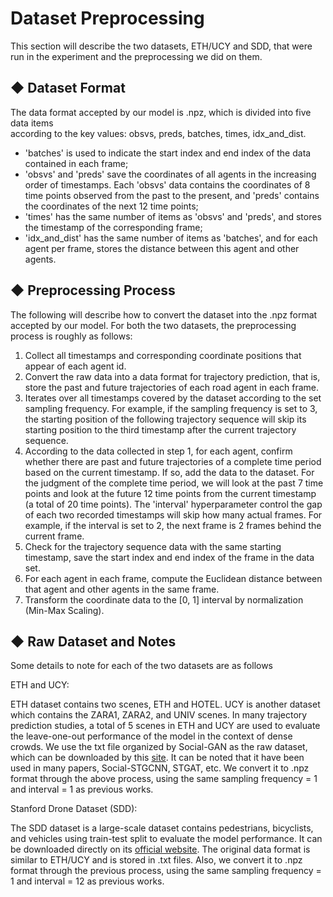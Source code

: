 # Dataset Preprocessing

This section will describe the two datasets, ETH/UCY and SDD, that were run in the experiment and the preprocessing we did on them.


## ◆ Dataset Format

The data format accepted by our model is .npz, which is divided into five data items <br>
according to the key values: obsvs, preds, batches, times, idx_and_dist.

<ul>
<li>
'batches' is used to indicate the start index and end index of the data contained in each frame;
</li>
<li>
'obsvs' and 'preds' save the coordinates of all agents in the increasing order of timestamps. Each 'obsvs' data contains the coordinates of 8 time points observed from the past to the present, and 'preds' contains the coordinates of the next 12 time points;
</li>
<li>
'times' has the same number of items as 'obsvs' and 'preds', and stores the timestamp of the corresponding frame;
</li>
<li>
'idx_and_dist' has the same number of items as 'batches', and for each agent per frame, stores the distance between this agent and other agents.
</li>
</ul>



## ◆ Preprocessing Process

The following will describe how to convert the dataset into the .npz format accepted by our model. For both the two datasets, the preprocessing process is roughly as follows:
1. Collect all timestamps and corresponding coordinate positions that appear of each agent id.
2. Convert the raw data into a data format for trajectory prediction, that is, store the past and future trajectories of each road agent in each frame.
  1. Iterates over all timestamps covered by the dataset according to the set sampling frequency. For example, if the sampling frequency is set to 3, the starting position of the following trajectory sequence will skip its starting position to the third timestamp after the current trajectory sequence.
  2. According to the data collected in step 1, for each agent, confirm whether there are past and future trajectories of a complete time period based on the current timestamp. If so, add the data to the dataset. For the judgment of the complete time period, we will look at the past 7 time points and look at the future 12 time points from the current timestamp (a total of 20 time points). The 'interval' hyperparameter control the gap of each two recorded timestamps will skip how many actual frames. For example, if the interval is set to 2, the next frame is 2 frames behind the current frame.
3. Check for the trajectory sequence data with the same starting timestamp, save the start index and end index of the frame in the data set.
4. For each agent in each frame, compute the Euclidean distance between that agent and other agents in the same frame.
5. Transform the coordinate data to the [0, 1] interval by normalization (Min-Max Scaling).




## ◆ Raw Dataset and Notes

Some details to note for each of the two datasets are as follows


ETH and UCY:

ETH dataset contains two scenes, ETH and HOTEL. UCY is another dataset which contains the ZARA1, ZARA2, and UNIV scenes. In many trajectory prediction studies, a total of 5 scenes in ETH and UCY are used to evaluate the leave-one-out performance of the model in the context of dense crowds. We use the txt file organized by Social-GAN as the raw dataset, which can be downloaded by this [site](https://www.dropbox.com/s/8n02xqv3l9q18r1/datasets.zip?dl=0&file_subpath=%2Fdatasets). It can be noted that it have been used in many papers, Social-STGCNN, STGAT, etc. We convert it to .npz format through the above process, using the same sampling frequency = 1 and interval = 1 as previous works.


Stanford Drone Dataset (SDD):

The SDD dataset is a large-scale dataset contains pedestrians, bicyclists, and vehicles using train-test split to evaluate the model performance. It can be downloaded directly on its [official website](https://cvgl.stanford.edu/projects/uav_data/). The original data format is similar to ETH/UCY and is stored in .txt files. Also, we convert it to .npz format through the previous process, using the same sampling frequency = 1 and interval = 12 as previous works.

